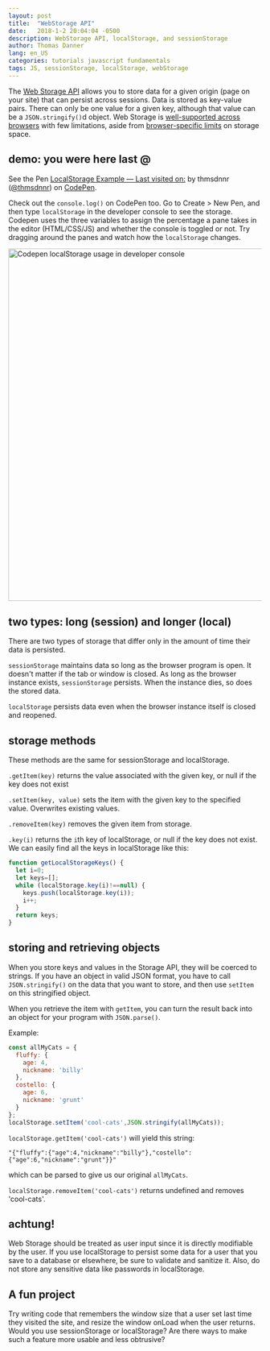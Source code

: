 ```yaml
---
layout: post
title:  "WebStorage API"
date:   2018-1-2 20:04:04 -0500
description: WebStorage API, localStorage, and sessionStorage
author: Thomas Danner
lang: en_US
categories: tutorials javascript fundamentals
tags: JS, sessionStorage, localStorage, webStorage
---
```


The [Web Storage API](https://developer.mozilla.org/en-US/docs/Web/API/Web_Storage_API) allows you to store data for a given origin (page on your site) that can persist across sessions. Data is stored as key-value pairs. There can only be one value for a given key, although that value can be a `JSON.stringify()`d object. Web Storage is [well-supported across browsers](https://caniuse.com/#feat=namevalue-storage) with few limitations, aside from [browser-specific limits](http://dev-test.nemikor.com/web-storage/support-test/) on storage space.

## demo: you were here last @

<p data-height="205" data-theme-id="32039" data-slug-hash="OzjmgO" data-default-tab="js,result" data-user="thmsdnnr" data-embed-version="2" data-pen-title="LocalStorage Example — Last visited on:" class="codepen">See the Pen <a href="https://codepen.io/thmsdnnr/pen/OzjmgO/">LocalStorage Example — Last visited on:</a> by thmsdnnr (<a href="https://codepen.io/thmsdnnr">@thmsdnnr</a>) on <a href="https://codepen.io">CodePen</a>.</p>
<script async src="https://production-assets.codepen.io/assets/embed/ei.js"></script>

Check out the `console.log()` on CodePen too. Go to Create > New Pen, and then type `localStorage` in the developer console to see the storage. Codepen uses the three variables to assign the percentage a pane takes in the editor (HTML/CSS/JS) and whether the console is toggled or not. Try dragging around the panes and watch how the `localStorage` changes.

<img src="https://i.imgur.com/lLQVUfh.png" width="700px" alt="Codepen localStorage usage in developer console">

## two types: long (session) and longer (local)

There are two types of storage that differ only in the amount of time their data is persisted.

`sessionStorage` maintains data so long as the browser program is open. It doesn't matter if the tab or window is closed. As long as the browser instance exists, `sessionStorage` persists. When the instance dies, so does the stored data.

`localStorage` persists data even when the browser instance itself is closed and reopened.

## storage methods

These methods are the same for sessionStorage and localStorage.

`.getItem(key)` returns the value associated with the given key, or null if the key does not exist

`.setItem(key, value)` sets the item with the given key to the specified value. Overwrites existing values.

`.removeItem(key)` removes the given item from storage.

`.key(i)` returns the `i`th key of localStorage, or null if the key does not exist. We can easily find all the keys in localStorage like this:

```javascript
function getLocalStorageKeys() {
  let i=0;
  let keys=[];
  while (localStorage.key(i)!==null) {
    keys.push(localStorage.key(i));
    i++;
  }
  return keys;
}
```

## storing and retrieving objects

When you store keys and values in the Storage API, they will be coerced to strings. If you have an object in valid JSON format, you have to call `JSON.stringify()` on the data that you want to store, and then use `setItem` on this stringified object.

When you retrieve the item with `getItem`, you can turn the result back into an object for your program with `JSON.parse()`.

Example:

```javascript
const allMyCats = {
  fluffy: {
    age: 4,
    nickname: 'billy'
  },
  costello: {
    age: 6,
    nickname: 'grunt'
  }
};
localStorage.setItem('cool-cats',JSON.stringify(allMyCats));
```

`localStorage.getItem('cool-cats')` will yield this string:

`"{"fluffy":{"age":4,"nickname":"billy"},"costello":{"age":6,"nickname":"grunt"}}"`

which can be parsed to give us our original `allMyCats`.

`localStorage.removeItem('cool-cats')` returns undefined and removes 'cool-cats'.

## achtung!

Web Storage should be treated as user input since it is directly modifiable by the user. If you use localStorage to persist some data for a user that you save to a database or elsewhere, be sure to validate and sanitize it. Also, do not store any sensitive data like passwords in localStorage.

## A fun project

Try writing code that remembers the window size that a user set last time they visited the site, and resize the window onLoad when the user returns. Would you use sessionStorage or localStorage? Are there ways to make such a feature more usable and less obtrusive?
